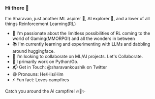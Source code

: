 ### Hi there 👋

<!--
**sharavankoushik/sharavankoushik** is a ✨ _special_ ✨ repository because its `README.md` (this file) appears on your GitHub profile.

Here are some ideas to get you started:

- 🔭 I’m currently working on ...
- 🌱 I’m currently learning ...
- 👯 I’m looking to collaborate on ...
- 🤔 I’m looking for help with ...
- 💬 Ask me about ...
- 📫 How to reach me: ...
- 😄 Pronouns: ...
- ⚡ Fun fact: ...
-->

I'm Sharavan, just another ML aspirer 🧠, AI explorer 🚀, and a lover of all things Reinforcement Learning(RL)

- 🤖 I'm passionate about the limitless possibilities of RL coming to the world of Gaming(MMORPG!) and all the wonders in between
- 📚 I'm currently learning and experimenting with LLMs and dabbling around huggingface.
- 🌟 I’m looking to collaborate on ML/AI projects. Let's Collaborate.
- 🐍 I primarily work on Python/Go.
- 📬 Get in Touch:  @sharavankoushik on Twitter
- 😄 Pronouns: He/His/Him
- ⚡ Fun fact: Loves campfires

Catch you around the AI campfire! 🔥🤖✨
